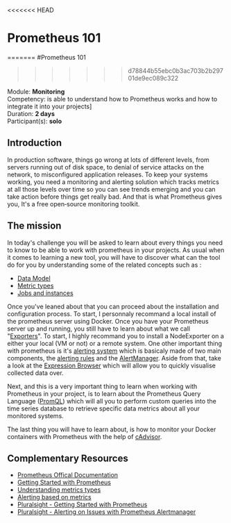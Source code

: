 <<<<<<< HEAD
# Prometheus 101
=======
#Prometheus 101
>>>>>>> d78844b55ebc0b3ac703b2b29701de9ec089c322

Module: **Monitoring** </br>
Competency: is able to understand how to Prometheus works and how to integrate it into your projects] </br>
Duration: **2 days** </br>
Participant(s): **solo** </br>

## Introduction

In production software, things go wrong at lots of different levels, from servers running out of disk space, to denial of service attacks on the network, to misconfigured application releases. To keep your systems working, you need a monitoring and alerting solution which tracks metrics at all those levels over time so you can see trends emerging and you can take action before things get really bad. And that is what Prometheus gives you, It's a free open‑source monitoring toolkit.

## The mission

In today's challenge you will be asked to learn about every things you need to know to be able to work with prometheus in your projects. As usual when it comes to learning a new tool, you will have to discover what can the tool do for you by understanding some of the related concepts such as :
- [Data Model](https://prometheus.io/docs/concepts/data_model/)
- [Metric types](https://prometheus.io/docs/concepts/metric_types/)
- [Jobs and instances](https://prometheus.io/docs/concepts/jobs_instances/)

Once you've leaned about that you can proceed about the installation and configuration process. To start, I personnaly recommand a local install of the prometheus server using Docker. Once you have your Prometheus server up and running, you still have to learn about what we call "[Exporters](https://prometheus.io/docs/instrumenting/exporters/)". To start, I highly recommand you to install a NodeExporter on a either your local (VM or not) or a remote system. One other important thing with prometheus is it's [alerting system](https://prometheus.io/docs/alerting/latest/overview/) which is basicaly made of two main components, the [alerting rules](https://prometheus.io/docs/prometheus/latest/configuration/alerting_rules/) and the [AlertManager](https://prometheus.io/docs/alerting/latest/alertmanager/). Aside from that, take a look at the [Expression Browser](https://prometheus.io/docs/visualization/browser/) which will allow you to quickly visualise collected data over.

Next, and this is a very important thing to learn when working with Prometheus in your project, is to learn about the Prometheus Query Language ([PromQL](https://prometheus.io/docs/prometheus/latest/querying/basics/)) which will all you to perform custom queries into the time series database to retrieve specific data metrics about all your monitored systems.

The last thing you will have to learn about, is how to monitor your Docker containers with Prometheus with the help of [cAdvisor](https://prometheus.io/docs/guides/cadvisor/).

## Complementary Resources
- [Prometheus Offical Documentation](https://prometheus.io/docs/introduction/overview/)
- [Getting Started with Prometheus](https://prometheus.io/docs/tutorials/getting_started/)
- [Understanding metrics types](https://prometheus.io/docs/tutorials/understanding_metric_types/)
- [Alerting based on metrics](https://prometheus.io/docs/tutorials/alerting_based_on_metrics/)
- [Pluralsight - Getting Started with Prometheus](https://app.pluralsight.com/library/courses/getting-started-prometheus/table-of-contents)
- [Pluralsight - Alerting on Issues with Prometheus Alertmanager](https://app.pluralsight.com/library/courses/alerting-issues-prometheus-alertmanager/table-of-contents)
